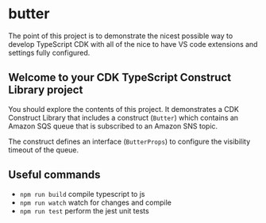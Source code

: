 # butter

The point of this project is to demonstrate the nicest possible way to develop TypeScript CDK with all of the nice to have VS code extensions and settings fully configured.

## Welcome to your CDK TypeScript Construct Library project

You should explore the contents of this project. It demonstrates a CDK Construct Library that includes a construct (`Butter`)
which contains an Amazon SQS queue that is subscribed to an Amazon SNS topic.

The construct defines an interface (`ButterProps`) to configure the visibility timeout of the queue.

## Useful commands

- `npm run build` compile typescript to js
- `npm run watch` watch for changes and compile
- `npm run test` perform the jest unit tests
